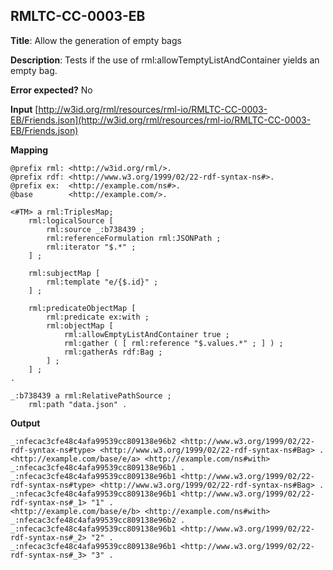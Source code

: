 ## RMLTC-CC-0003-EB

**Title**: Allow the generation of empty bags

**Description**: Tests if the use of rml:allowTemptyListAndContainer yields an empty bag.

**Error expected?** No

**Input**
 [http://w3id.org/rml/resources/rml-io/RMLTC-CC-0003-EB/Friends.json](http://w3id.org/rml/resources/rml-io/RMLTC-CC-0003-EB/Friends.json)

**Mapping**
```
@prefix rml: <http://w3id.org/rml/>.
@prefix rdf: <http://www.w3.org/1999/02/22-rdf-syntax-ns#>.
@prefix ex:  <http://example.com/ns#>.
@base        <http://example.com/>.

<#TM> a rml:TriplesMap;
    rml:logicalSource [
        rml:source _:b738439 ;
        rml:referenceFormulation rml:JSONPath ;
        rml:iterator "$.*" ;
    ] ;

    rml:subjectMap [
        rml:template "e/{$.id}" ;
    ] ;

    rml:predicateObjectMap [
        rml:predicate ex:with ;
        rml:objectMap [
            rml:allowEmptyListAndContainer true ;
            rml:gather ( [ rml:reference "$.values.*" ; ] ) ;
            rml:gatherAs rdf:Bag ;
        ] ;
    ] ;
.

_:b738439 a rml:RelativePathSource ;
    rml:path "data.json" .
```

**Output**
```
_:nfecac3cfe48c4afa99539cc809138e96b2 <http://www.w3.org/1999/02/22-rdf-syntax-ns#type> <http://www.w3.org/1999/02/22-rdf-syntax-ns#Bag> .
<http://example.com/base/e/a> <http://example.com/ns#with> _:nfecac3cfe48c4afa99539cc809138e96b1 .
_:nfecac3cfe48c4afa99539cc809138e96b1 <http://www.w3.org/1999/02/22-rdf-syntax-ns#type> <http://www.w3.org/1999/02/22-rdf-syntax-ns#Bag> .
_:nfecac3cfe48c4afa99539cc809138e96b1 <http://www.w3.org/1999/02/22-rdf-syntax-ns#_1> "1" .
<http://example.com/base/e/b> <http://example.com/ns#with> _:nfecac3cfe48c4afa99539cc809138e96b2 .
_:nfecac3cfe48c4afa99539cc809138e96b1 <http://www.w3.org/1999/02/22-rdf-syntax-ns#_2> "2" .
_:nfecac3cfe48c4afa99539cc809138e96b1 <http://www.w3.org/1999/02/22-rdf-syntax-ns#_3> "3" .
```

